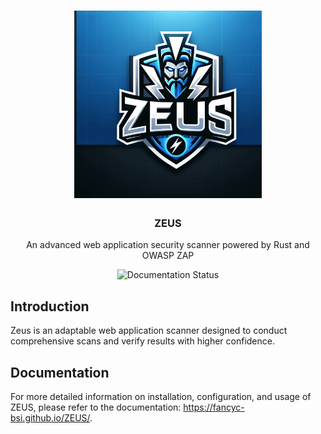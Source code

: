 <div align="center">
  <h1 align="center">
    <img src="https://github.com/fancyc-bsi/ZEUS/blob/main/assets/zeus.webp?raw=true" width="300" />
    <br>
  </h1>
</div>
</h1>

<div align="center">
  <h3>ZEUS</h3>
  <p>An advanced web application security scanner powered by Rust and OWASP ZAP</p>
  <img src="https://img.shields.io/website?url=https://fancyc-bsi.github.io/ZEUS/" alt="Documentation Status" />
</div>



## Introduction

Zeus is an adaptable web application scanner designed to conduct comprehensive scans and verify results with higher confidence. 

## Documentation

For more detailed information on installation, configuration, and usage of ZEUS, please refer to the documentation: https://fancyc-bsi.github.io/ZEUS/.
